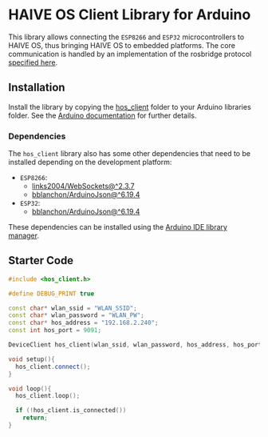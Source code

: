 # HAIVE OS Client Library for Arduino

This library allows connecting the `ESP8266` and `ESP32` microcontrollers to HAIVE OS, thus bringing HAIVE OS to embedded platforms. The core communication is handled by an implementation of the rosbridge protocol [specified here](https://github.com/RobotWebTools/rosbridge_suite/blob/ros2/ROSBRIDGE_PROTOCOL.md).

## Installation

Install the library by copying the [hos_client](https://github.com/Molcure/HAIVE-OS/tree/main/hos_clients/Arduino/libraries/hos_client) folder to your Arduino libraries folder. See the [Arduino documentation](https://docs.arduino.cc/software/ide-v1/tutorials/installing-libraries#manual-installation) for further details.

### Dependencies

The `hos_client` library also has some other dependencies that need to be installed depending on the development platform:

- `ESP8266`:
  - [links2004/WebSockets@^2.3.7](https://github.com/Links2004/arduinoWebSockets)
  - [bblanchon/ArduinoJson@^6.19.4](https://github.com/bblanchon/ArduinoJson)
- `ESP32`:
  - [bblanchon/ArduinoJson@^6.19.4](https://github.com/bblanchon/ArduinoJson)

These dependencies can be installed using the [Arduino IDE library manager](https://docs.arduino.cc/software/ide-v1/tutorials/installing-libraries).

## Starter Code

```C++
#include <hos_client.h>

#define DEBUG_PRINT true

const char* wlan_ssid = "WLAN_SSID";
const char* wlan_password = "WLAN_PW";
const char* hos_address = "192.168.2.240";
const int hos_port = 9091;

DeviceClient hos_client(wlan_ssid, wlan_password, hos_address, hos_port);

void setup(){
  hos_client.connect();
}

void loop(){
  hos_client.loop();

  if (!hos_client.is_connected())
    return;
}

```
